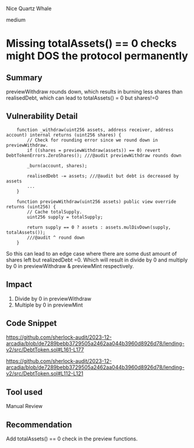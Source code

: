 Nice Quartz Whale

medium

# Missing totalAssets() == 0 checks might DOS the protocol permanently


## Summary
previewWithdraw rounds down, which results in burning less shares than realisedDebt, which can lead to totalAssets() = 0 but shares!=0 

## Vulnerability Detail

```solidity
    function _withdraw(uint256 assets, address receiver, address account) internal returns (uint256 shares) {
        // Check for rounding error since we round down in previewWithdraw.
        if ((shares = previewWithdraw(assets)) == 0) revert DebtTokenErrors.ZeroShares(); ///@audit previewWithdraw rounds down

        _burn(account, shares);

        realisedDebt -= assets; ///@audit but debt is decreased by assets
		...
    }
```

```solidity
    function previewWithdraw(uint256 assets) public view override returns (uint256) {
        // Cache totalSupply.
        uint256 supply = totalSupply;

        return supply == 0 ? assets : assets.mulDivDown(supply, totalAssets());
        ///@audit ^ round down
    }
```

So this can lead to an edge case where there are some dust amount of shares left but realizedDebt =0.  Which will result in divide by 0 and multiply by 0 in previewWithdraw & previewMint respectively.


## Impact

1. Divide by 0 in previewWithdraw
2. Multiple by 0 in previewMint

## Code Snippet
https://github.com/sherlock-audit/2023-12-arcadia/blob/de7289bebb3729505a2462aa044b3960d8926d78/lending-v2/src/DebtToken.sol#L161-L177

https://github.com/sherlock-audit/2023-12-arcadia/blob/de7289bebb3729505a2462aa044b3960d8926d78/lending-v2/src/DebtToken.sol#L112-L121
## Tool used

Manual Review

## Recommendation

Add totalAssets() == 0 check in the preview functions.